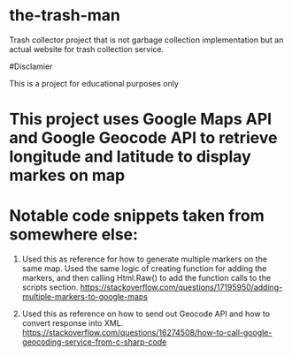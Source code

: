 # the-trash-man
Trash collector project that is not garbage collection implementation but an actual website for trash collection service.

#Disclamier

This is a project for educational purposes only

# This project uses Google Maps API and Google Geocode API to retrieve longitude and latitude to display markes on map

# Notable code snippets taken from somewhere else:

1. Used this as reference for how to generate multiple markers on the same map.
Used the same logic of creating function for adding the markers, and then calling Html.Raw() to add the function calls to the scripts section.
https://stackoverflow.com/questions/17195950/adding-multiple-markers-to-google-maps


2. Used this as reference on how to send out Geocode API and how to convert response into XML.
https://stackoverflow.com/questions/16274508/how-to-call-google-geocoding-service-from-c-sharp-code

